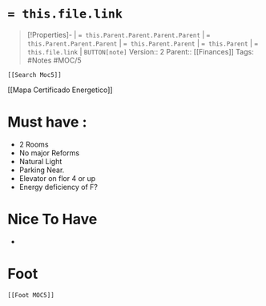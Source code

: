 # `= this.file.link`
>[!Properties]- | `= this.Parent.Parent.Parent.Parent` |  `= this.Parent.Parent.Parent` | `= this.Parent.Parent` | `= this.Parent` | `= this.file.link` | `BUTTON[note]`
>Version:: 2
>Parent:: [[Finances]]
>Tags: #Notes #MOC/5
```meta-bind-embed
[[Search Moc5]]
```

[[Mapa Certificado Energetico]]
#  Must have :

- 2 Rooms
-  No major Reforms 
- Natural Light
- Parking Near.
- Elevator on flor 4 or up
- Energy deficiency of F?

# Nice To Have
- 












# Foot
```meta-bind-embed
[[Foot MOC5]]
```